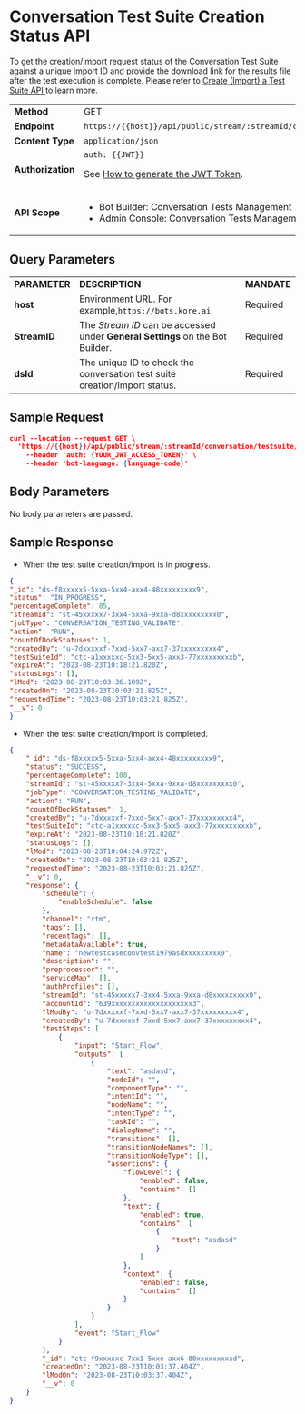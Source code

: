 # Conversation Test Suite Creation Status API

To get the creation/import request status of the Conversation Test Suite against a unique Import ID and provide the download link for the results file after the test execution is complete. Please refer to [Create (Import) a Test Suite API ](../create-conversation-test-suite) to learn more.

<table>
  <tr>
   <td><strong>Method</strong>
   </td>
   <td>GET
   </td>
  </tr>
  <tr>
   <td><strong>Endpoint</strong>
   </td>
   <td><code>https://{{host}}/api/public/stream/:streamId/conversation/testsuite/import/:dsId/status</code>
   </td>
  </tr>
  <tr>
   <td><strong>Content Type</strong>
   </td>
   <td><code>application/json</code>
   </td>
  </tr>
  <tr>
   <td><strong>Authorization</strong>
   </td>
   <td><code>auth: {{JWT}}</code>
<p>
See <a href="../api-introduction/#generating-the-jwt-token">How to generate the JWT Token</a>.
   </td>
  </tr>
  <tr>
   <td><strong>API Scope</strong>
   </td>
   <td>
<ul>

<li>Bot Builder: Conversation Tests Management

<li>Admin Console: Conversation Tests Management
</li>
</ul>
   </td>
  </tr>
</table>



## Query Parameters


<table>
  <tr>
   <td><strong>PARAMETER</strong>
   </td>
   <td><strong>DESCRIPTION</strong>
   </td>
   <td><strong>MANDATE</strong>
   </td>
  </tr>
  <tr>
   <td><strong>host</strong>
   </td>
   <td>Environment URL. For example,<code>https://bots.kore.ai</code>
   </td>
   <td>Required
   </td>
  </tr>
  <tr>
   <td><strong>StreamID</strong>
   </td>
   <td>The  <em>Stream ID</em> can be accessed under <strong>General Settings</strong> on the Bot Builder.
   </td>
   <td>Required
   </td>
  </tr>
  <tr>
   <td><strong>dsId</strong>
   </td>
   <td>The unique ID to check the conversation test suite creation/import status.
   </td>
   <td>Required
   </td>
  </tr>
</table>



## Sample Request


```json
curl --location --request GET \
  'https://{{host}}/api/public/stream/:streamId/conversation/testsuite/import/:dsId/status' \
    --header 'auth: {YOUR_JWT_ACCESS_TOKEN}' \
    --header 'bot-language: {language-code}'
```


## Body Parameters

No body parameters are passed.


## Sample Response

* When the test suite creation/import is in progress.


```json
{
"_id": "ds-f8xxxxx5-5xxa-5xx4-axx4-48xxxxxxxxx9",
"status": "IN_PROGRESS",
"percentageComplete": 85,
"streamId": "st-45xxxxx7-3xx4-5xxa-9xxa-d8xxxxxxxxx0",
"jobType": "CONVERSATION_TESTING_VALIDATE",
"action": "RUN",
"countOfDockStatuses": 1,
"createdBy": "u-7dxxxxxf-7xxd-5xx7-axx7-37xxxxxxxxx4",
"testSuiteId": "ctc-a1xxxxxc-5xx3-5xx5-axx3-77xxxxxxxxxb",
"expireAt": "2023-08-23T10:18:21.820Z",
"statusLogs": [],
"lMod": "2023-08-23T10:03:36.109Z",
"createdOn": "2023-08-23T10:03:21.825Z",
"requestedTime": "2023-08-23T10:03:21.825Z",
"__v": 0
}

```

* When the test suite creation/import is completed.


```json
{
    "_id": "ds-f8xxxxx5-5xxa-5xx4-axx4-48xxxxxxxxx9",
    "status": "SUCCESS",
    "percentageComplete": 100,
    "streamId": "st-45xxxxx7-3xx4-5xxa-9xxa-d8xxxxxxxxx0",
    "jobType": "CONVERSATION_TESTING_VALIDATE",
    "action": "RUN",
    "countOfDockStatuses": 1,
    "createdBy": "u-7dxxxxxf-7xxd-5xx7-axx7-37xxxxxxxxx4",
    "testSuiteId": "ctc-a1xxxxxc-5xx3-5xx5-axx3-77xxxxxxxxxb",
    "expireAt": "2023-08-23T10:18:21.820Z",
    "statusLogs": [],
    "lMod": "2023-08-23T10:04:24.972Z",
    "createdOn": "2023-08-23T10:03:21.825Z",
    "requestedTime": "2023-08-23T10:03:21.825Z",
    "__v": 0,
    "response": {
        "schedule": {
            "enableSchedule": false
        },
        "channel": "rtm",
        "tags": [],
        "recentTags": [],
        "metadataAvailable": true,
        "name": "newtestcaseconvtest1979asdxxxxxxxxx9",
        "description": "",
        "preprocessor": "",
        "serviceMap": [],
        "authProfiles": [],
        "streamId": "st-45xxxxx7-3xx4-5xxa-9xxa-d8xxxxxxxxx0",
        "accountId": "639xxxxxxxxxxxxxxxxxxxx3",
        "lModBy": "u-7dxxxxxf-7xxd-5xx7-axx7-37xxxxxxxxx4",
        "createdBy": "u-7dxxxxxf-7xxd-5xx7-axx7-37xxxxxxxxx4",
        "testSteps": [
            {
                "input": "Start_Flow",
                "outputs": [
                    {
                        "text": "asdasd",
                        "nodeId": "",
                        "componentType": "",
                        "intentId": "",
                        "nodeName": "",
                        "intentType": "",
                        "taskId": "",
                        "dialogName": "",
                        "transitions": [],
                        "transitionNodeNames": [],
                        "transitionNodeType": [],
                        "assertions": {
                            "flowLevel": {
                                "enabled": false,
                                "contains": []
                            },
                            "text": {
                                "enabled": true,
                                "contains": [
                                    {
                                        "text": "asdasd"
                                    }
                                ]
                            },
                            "context": {
                                "enabled": false,
                                "contains": []
                            }
                        }
                    }
                ],
                "event": "Start_Flow"
            }
        ],
        "_id": "ctc-f9xxxxxc-7xx1-5xxe-axx6-80xxxxxxxxxd",
        "createdOn": "2023-08-23T10:03:37.404Z",
        "lModOn": "2023-08-23T10:03:37.404Z",
        "__v": 0
    }
}
```
